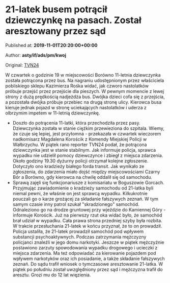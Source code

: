 
# 21-latek busem potrącił dziewczynkę na pasach. Został aresztowany przez sąd

Published at: **2019-11-01T20:20:00+00:00**

Author: **asty/if/ads/pm/kwoj**

Original: [TVN24](https://www.tvn24.pl/wiadomosci-z-kraju,3/borowno-kierowca-busa-potracil-11-latke-uslyszal-zarzuty,982126.html)

W czwartek o godzinie 19 w miejscowości Borówno 11-letnia dziewczynka została potrącona przez bus.
Na nagraniu udostępnionym przez właściciela pobliskiego sklepu Kazimierza Rośka widać, jak czworo nastolatków próbuje przejść przez przejście dla pieszych. W pewnym momencie z lewej strony z dużą prędkością nadjeżdża bus. Dwójka dzieci cofa się z przejścia, a pozostała dwójka próbuje przebiec na drugą stronę ulicy.
Kierowca busa kieruje jednak pojazd w stronę uciekających nastolatków i uderza z olbrzymim impetem w 11-letnią dziewczynkę.
- Doszło do potrącenia 11-latki, która przechodziła przez pasy. Dziewczynka została w stanie ciężkim przewieziona do szpitala. Wiemy, że czuje się lepiej, jest przytomna - przekazała w czwartek wieczorem nadkomisarz Magdalena Korościk z Komendy Miejskiej Policji w Wałbrzychu.
W piątek rano reporter TVN24 podał, że potrącona dziewczynka jest w stanie stabilnym.
Jak informuje policja, sprawca wypadku nie udzielił pomocy dziewczynce i zbiegł z miejsca zdarzenia.
Około godziny 19.30 dyżurny policji otrzymał kolejne zgłoszenie. Dotyczyło ono kradzieży białego forda transit. Jak wynikało ze zgłoszenia, do zdarzenia miało dojść między miejscowościami Czarny Bór a Borówno, gdy kierowca na chwilę oddalił się od samochodu.
- Sprawą zajęli się funkcjonariusze z komisariatu w Boguszowie Gorcach. Przyjmując zawiadomienie o kradzieży samochodu od 21-latka byli niemal pewni, że właśnie on jest sprawcą wypadku. Kilkukrotnie pouczali go o karze grożącej za składanie fałszywych zeznań. W tym samym czasie inny patrol szukał "skradzionego" samochód. Odnaleziono go na drodze gruntowej przy wjeździe do Kamiennej Góry - informuje Korościk.
Już na pierwszy rzut oka widać było, że samochód brał udział w wypadku. Cała prawa strona przedniej szyby była rozbita. W trakcie przesłuchania 21-latek w końcu przyznał, że to on prowadził.
Policja ustaliła, że 21-latek prowadził samochód pod wpływem substancji psychoaktywnych. Podczas zatrzymania mężczyzny policjanci znaleźli w jego domu narkotyki.
Jeszcze w piątek mężczyźnie postawiono zarzuty spowodowania wypadku drogowego i ucieczki z miejsca zdarzenia. Ma też odpowiadać za kierowanie pojazdem pod wpływem narkotyków oraz ich posiadanie, a także składanie fałszywych zeznań.
Do sądu trafił wniosek o tymczasowe aresztowanie 21-latka. W piątek po południu został uwzględniony przez sąd i mężczyzna trafił do aresztu.
Grozi mu do 12 lat więzienia.
